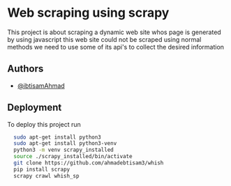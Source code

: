 
# Web scraping using scrapy
This project is about scraping a dynamic web site whos page is generated by using javascript
this web site could not be scraped using normal methods we need to use some of its api's to collect the desired information

## Authors

- [@ibtisamAhmad](https://github.com/ahmadebtisam3/)


  
## Deployment

To deploy this project run

```bash
  sudo apt-get install python3
  sudo apt-get install python3-venv
  python3 -m venv scrapy_installed
  source ./scrapy_installed/bin/activate
  git clone https://github.com/ahmadebtisam3/whish
  pip install scrapy
  scrapy crawl whish_sp
```

  

  
